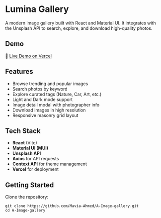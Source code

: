 # Lumina Gallery

A modern image gallery built with React and Material UI. It integrates with the Unsplash API to search, explore, and download high-quality photos.  

## Demo

🔗 [Live Demo on Vercel](https://your-vercel-deployment-url.vercel.app)

## Features

- Browse trending and popular images
- Search photos by keyword
- Explore curated tags (Nature, Car, Art, etc.)
- Light and Dark mode support
- Image detail modal with photographer info
- Download images in high resolution
- Responsive masonry grid layout

## Tech Stack

- **React** (Vite)
- **Material UI (MUI)**  
- **Unsplash API**
- **Axios** for API requests
- **Context API** for theme management
- **Vercel** for deployment

## Getting Started

Clone the repository:

```
git clone https://github.com/Mavia-Ahmed/A-Image-gallery.git
cd A-Image-gallery
```
